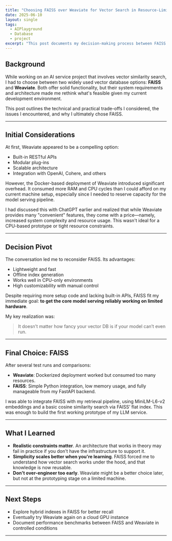 ```yaml
---
title: "Choosing FAISS over Weaviate for Vector Search in Resource-Limited Environments"  
date: 2025-06-10  
layout: single  
tags:  
  - AIPlayground  
  - Database  
  - project  
excerpt: "This post documents my decision-making process between FAISS and Weaviate for implementing vector similarity search in a resource-constrained AI project."  
---
```


## Background  

While working on an AI service project that involves vector similarity search, I had to choose between two widely used vector database options: **FAISS** and **Weaviate**. Both offer solid functionality, but their system requirements and architecture made me rethink what's feasible given my current development environment.  

This post outlines the technical and practical trade-offs I considered, the issues I encountered, and why I ultimately chose FAISS.  

---

## Initial Considerations  

At first, Weaviate appeared to be a compelling option:  
- Built-in RESTful APIs  
- Modular plug-ins  
- Scalable architecture  
- Integration with OpenAI, Cohere, and others  

However, the Docker-based deployment of Weaviate introduced significant overhead. It consumed more RAM and CPU cycles than I could afford on my current machine setup, especially since I needed to reserve capacity for the model serving pipeline.  

I had discussed this with ChatGPT earlier and realized that while Weaviate provides many "convenient" features, they come with a price—namely, increased system complexity and resource usage. This wasn't ideal for a CPU-based prototype or tight resource constraints.  

---

## Decision Pivot  

The conversation led me to reconsider FAISS. Its advantages:  
- Lightweight and fast  
- Offline index generation  
- Works well in CPU-only environments  
- High customizability with manual control  

Despite requiring more setup code and lacking built-in APIs, FAISS fit my immediate goal: **to get the core model serving reliably working on limited hardware**.  

My key realization was:  
> It doesn’t matter how fancy your vector DB is if your model can’t even run.  

---

## Final Choice: FAISS  

After several test runs and comparisons:  
- **Weaviate**: Dockerized deployment worked but consumed too many resources.  
- **FAISS**: Simple Python integration, low memory usage, and fully manageable from my FastAPI backend.  

I was able to integrate FAISS with my retrieval pipeline, using MiniLM-L6-v2 embeddings and a basic cosine similarity search via FAISS’ flat index. This was enough to build the first working prototype of my LLM service.  

---

## What I Learned  

- **Realistic constraints matter**. An architecture that works in theory may fail in practice if you don't have the infrastructure to support it.  
- **Simplicity scales better when you're learning**. FAISS forced me to understand how vector search works under the hood, and that knowledge is now reusable.  
- **Don't over-engineer too early**. Weaviate might be a better choice later, but not at the prototyping stage on a limited machine.  

---

## Next Steps  

- Explore hybrid indexes in FAISS for better recall  
- Eventually try Weaviate again on a cloud GPU instance  
- Document performance benchmarks between FAISS and Weaviate in controlled conditions  

---
